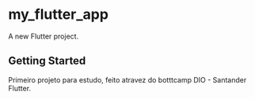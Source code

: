 # my_flutter_app

A new Flutter project.

## Getting Started

Primeiro projeto para estudo, feito atravez do botttcamp DIO - Santander Flutter.
